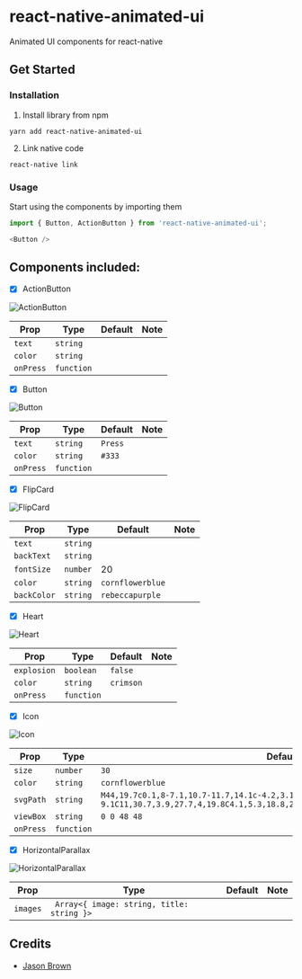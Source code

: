 # react-native-animated-ui
Animated UI components for react-native

## Get Started

### Installation
1. Install library from npm
```
yarn add react-native-animated-ui
```

2. Link native code 
```
react-native link 
```

### Usage

Start using the components by importing them
```javascript
import { Button, ActionButton } from 'react-native-animated-ui';

<Button />

```


## Components included:

- [x] ActionButton

![ActionButton](https://media.giphy.com/media/xThta0poHUdGihBCbm/giphy.gif)

| Prop              | Type       | Default | Note                                                                                                       |
| ----------------- | ---------- | ------- | ---------------------------------------------------------------------------------------------------------- |
| `text`       | `string`     |         | 
| `color`       | `string`     |         | 
| `onPress`       | `function`     |         | 


- [x] Button

![Button](https://media.giphy.com/media/xThta8fIVfwiTNa3eM/giphy.gif)

| Prop              | Type       | Default | Note                                                                                                       |
| ----------------- | ---------- | ------- | ---------------------------------------------------------------------------------------------------------- |
| `text`       | `string`     |    `Press`     | 
| `color`       | `string`     |    `#333`     | 
| `onPress`       | `function`     |         | 

- [x] FlipCard

![FlipCard](https://media.giphy.com/media/26DNf5QfRsmnHaP96/giphy.gif)

| Prop              | Type       | Default | Note                                                                                                       |
| ----------------- | ---------- | ------- | ---------------------------------------------------------------------------------------------------------- |
| `text`       | `string`     |       | 
| `backText`       | `string`     |       | 
| `fontSize`       | `number`     |   20    | 
| `color`       | `string`     |    `cornflowerblue`     | 
| `backColor`       | `string`     |    `rebeccapurple`     | 

- [x] Heart

![Heart](https://media.giphy.com/media/l4pTsjrBklIE3iZAQ/giphy.gif)

| Prop              | Type       | Default | Note                                                                                                       |
| ----------------- | ---------- | ------- | ---------------------------------------------------------------------------------------------------------- |
| `explosion`       | `boolean`     |  `false`       | 
| `color`       | `string`     |      `crimson`   | 
| `onPress`       | `function`     |         | 


- [x] Icon

![Icon](https://media.giphy.com/media/l4pTf2pUrxEpb78kM/giphy.gif)

| Prop              | Type       | Default | Note                                                                                                       |
| ----------------- | ---------- | ------- | ---------------------------------------------------------------------------------------------------------- |
| `size`       | `number`     |  `30`       | 
| `color`       | `string`     |      `cornflowerblue`   | 
| `svgPath`       | `string`     |    `M44,19.7c0.1,8-7.1,10.7-11.7,14.1c-4.2,3.1-7.8,7.4-8.3,9.2c-0.5-1.8-3.8-6-8.3-9.1C11,30.7,3.9,27.7,4,19.8C4.1,5.3,18.8,2.4,24,14.9C29.2,2.5,43.9,5.2,44,19.7z`     | 
| `viewBox`       | `string`     |     `0 0 48 48`    | 
| `onPress`       | `function`     |         | 


- [x] HorizontalParallax

![HorizontalParallax](https://media.giphy.com/media/xThtaxiq4lBlCN5TC8/giphy.gif)

| Prop              | Type       | Default | Note                                                                                                       |
| ----------------- | ---------- | ------- | ---------------------------------------------------------------------------------------------------------- |
| `images`       | ` Array<{ image: string, title: string }>`     |        | 

## Credits

- [Jason Brown](https://egghead.io/instructors/jason-brown-20a6bf03-254a-428c-9984-dca76cc84f32) 
